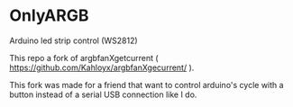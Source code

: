 # OnlyARGB
Arduino led strip control (WS2812)

This repo a fork of argbfanXgetcurrent ( https://github.com/Kahloyx/argbfanXgecurrent/ ).

This fork was made for a friend that want to control arduino's cycle with a button instead of a serial USB connection like I do.
